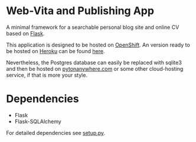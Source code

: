 Web-Vita and Publishing App 
=========

A minimal framework for a searchable personal blog site and online CV based on [Flask]. 

This application is designed to be hosted on [OpenShift].  An version ready to be hosted on [Heroku] can be found [here](https://github.com/niijv/webvita-heroku). 

Nevertheless, the Postgres database can easily be replaced with sqlite3 and then be hosted on [pytonanywhere.com](https://www.pythonanywhere.com/) or some other cloud-hosting service, if that is more your style.

Dependencies
=========

* Flask
* Flask-SQLAlchemy

For detailed dependencies see [setup.py](/setup.py).

[Flask]:http://flask.pocoo.org/
[OpenShift]:https://www.openshift.com/
[Heroku]:https://www.heroku.com/
